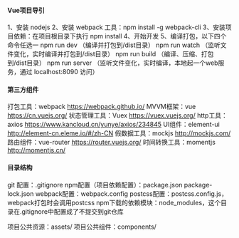 #### Vue项目导引 
1、安装 nodejs
2、安装 webpack 工具：npm install -g webpack-cli
3、安装项目依赖：在项目根目录下执行 npm install
4、开始开发
5、编译打包，以下四个命令任选一
npm run dev （编译并打包到/dist目录）
npm run watch （监听文件变化，实时编译并打包到/dist目录）
npm run build （编译、压缩、打包到/dist目录）
npm run server （监听文件变化，实时编译，本地起一个web服务，通过 localhost:8090 访问）

#### 第三方组件
打包工具：webpack        https://webpack.github.io/
MVVM框架：vue            https://cn.vuejs.org/
状态管理工具：Vuex       https://vuex.vuejs.org/
http工具：axios          https://www.kancloud.cn/yunye/axios/234845
UI组件：element-ui       http://element-cn.eleme.io/#/zh-CN
假数据工具：mockjs       http://mockjs.com/
路由组件：vue-router     https://router.vuejs.org/
时间转换工具：momentjs   http://momentjs.cn/

#### 目录结构
git 配置：.gitignore
npm配置（项目依赖配置）：package.json package-lock.json
webpack配置：webpack.config
postcss配置：postcss.config.js，webpack打包时会调用postcss
npm下载的依赖模块：node_modules，这个目录在.gitignore中配置成了不提交到git仓库

项目公共资源：assets/
项目公共组件：components/